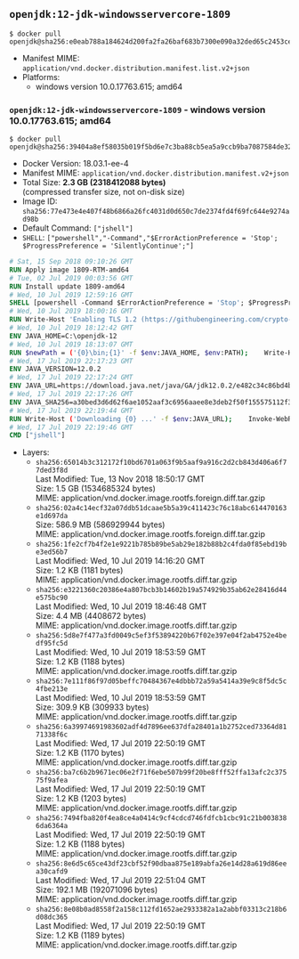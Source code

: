 ## `openjdk:12-jdk-windowsservercore-1809`

```console
$ docker pull openjdk@sha256:e0eab788a184624d200fa2fa26baf683b7300e090a32ded65c2453cefe316a0f
```

-	Manifest MIME: `application/vnd.docker.distribution.manifest.list.v2+json`
-	Platforms:
	-	windows version 10.0.17763.615; amd64

### `openjdk:12-jdk-windowsservercore-1809` - windows version 10.0.17763.615; amd64

```console
$ docker pull openjdk@sha256:39404a8ef58035b019f5bd6e7c3ba88cb5ea5a9ccb9ba7087584de327703118d
```

-	Docker Version: 18.03.1-ee-4
-	Manifest MIME: `application/vnd.docker.distribution.manifest.v2+json`
-	Total Size: **2.3 GB (2318412088 bytes)**  
	(compressed transfer size, not on-disk size)
-	Image ID: `sha256:77e473e4e407f48b6866a26fc4031d0d650c7de2374fd4f69fc644e9274ad98b`
-	Default Command: `["jshell"]`
-	`SHELL`: `["powershell","-Command","$ErrorActionPreference = 'Stop'; $ProgressPreference = 'SilentlyContinue';"]`

```dockerfile
# Sat, 15 Sep 2018 09:10:26 GMT
RUN Apply image 1809-RTM-amd64
# Tue, 02 Jul 2019 00:03:56 GMT
RUN Install update 1809-amd64
# Wed, 10 Jul 2019 12:59:16 GMT
SHELL [powershell -Command $ErrorActionPreference = 'Stop'; $ProgressPreference = 'SilentlyContinue';]
# Wed, 10 Jul 2019 18:00:16 GMT
RUN Write-Host 'Enabling TLS 1.2 (https://githubengineering.com/crypto-removal-notice/) ...'; 	$tls12RegBase = 'HKLM:\\SYSTEM\CurrentControlSet\Control\SecurityProviders\SCHANNEL\Protocols\TLS 1.2'; 	if (Test-Path $tls12RegBase) { throw ('"{0}" already exists!' -f $tls12RegBase) }; 	New-Item -Path ('{0}/Client' -f $tls12RegBase) -Force; 	New-Item -Path ('{0}/Server' -f $tls12RegBase) -Force; 	New-ItemProperty -Path ('{0}/Client' -f $tls12RegBase) -Name 'DisabledByDefault' -PropertyType DWORD -Value 0 -Force; 	New-ItemProperty -Path ('{0}/Client' -f $tls12RegBase) -Name 'Enabled' -PropertyType DWORD -Value 1 -Force; 	New-ItemProperty -Path ('{0}/Server' -f $tls12RegBase) -Name 'DisabledByDefault' -PropertyType DWORD -Value 0 -Force; 	New-ItemProperty -Path ('{0}/Server' -f $tls12RegBase) -Name 'Enabled' -PropertyType DWORD -Value 1 -Force
# Wed, 10 Jul 2019 18:12:42 GMT
ENV JAVA_HOME=C:\openjdk-12
# Wed, 10 Jul 2019 18:13:07 GMT
RUN $newPath = ('{0}\bin;{1}' -f $env:JAVA_HOME, $env:PATH); 	Write-Host ('Updating PATH: {0}' -f $newPath); 	setx /M PATH $newPath
# Wed, 17 Jul 2019 22:17:23 GMT
ENV JAVA_VERSION=12.0.2
# Wed, 17 Jul 2019 22:17:24 GMT
ENV JAVA_URL=https://download.java.net/java/GA/jdk12.0.2/e482c34c86bd4bf8b56c0b35558996b9/10/GPL/openjdk-12.0.2_windows-x64_bin.zip
# Wed, 17 Jul 2019 22:17:26 GMT
ENV JAVA_SHA256=a30bed3d6d62f6ae1052aaf3c6956aaee8e3deb2f50f155575112f3f29411fba
# Wed, 17 Jul 2019 22:19:44 GMT
RUN Write-Host ('Downloading {0} ...' -f $env:JAVA_URL); 	Invoke-WebRequest -Uri $env:JAVA_URL -OutFile 'openjdk.zip'; 	Write-Host ('Verifying sha256 ({0}) ...' -f $env:JAVA_SHA256); 	if ((Get-FileHash openjdk.zip -Algorithm sha256).Hash -ne $env:JAVA_SHA256) { 		Write-Host 'FAILED!'; 		exit 1; 	}; 		Write-Host 'Expanding ...'; 	New-Item -ItemType Directory -Path C:\temp | Out-Null; 	Expand-Archive openjdk.zip -DestinationPath C:\temp; 	Move-Item -Path C:\temp\* -Destination $env:JAVA_HOME; 	Remove-Item C:\temp; 		Write-Host 'Verifying install ...'; 	Write-Host '  java --version'; java --version; 	Write-Host '  javac --version'; javac --version; 		Write-Host 'Removing ...'; 	Remove-Item openjdk.zip -Force; 		Write-Host 'Complete.'
# Wed, 17 Jul 2019 22:19:46 GMT
CMD ["jshell"]
```

-	Layers:
	-	`sha256:65014b3c312172f10bd6701a063f9b5aaf9a916c2d2cb843d406a6f77ded3f8d`  
		Last Modified: Tue, 13 Nov 2018 18:50:17 GMT  
		Size: 1.5 GB (1534685324 bytes)  
		MIME: application/vnd.docker.image.rootfs.foreign.diff.tar.gzip
	-	`sha256:02a4c14ecf32a07ddb51dcaae5b5a39c411423c76c18abc614470163e1d697da`  
		Size: 586.9 MB (586929944 bytes)  
		MIME: application/vnd.docker.image.rootfs.foreign.diff.tar.gzip
	-	`sha256:1fe2cf7b4f2e1e9221b785b89be5ab29e182b88b2c4fda0f85ebd19be3ed56b7`  
		Last Modified: Wed, 10 Jul 2019 14:16:20 GMT  
		Size: 1.2 KB (1181 bytes)  
		MIME: application/vnd.docker.image.rootfs.diff.tar.gzip
	-	`sha256:e3221360c20386e4a807bcb3b14602b19a574929b35ab62e28416d44e575bc90`  
		Last Modified: Wed, 10 Jul 2019 18:46:48 GMT  
		Size: 4.4 MB (4408672 bytes)  
		MIME: application/vnd.docker.image.rootfs.diff.tar.gzip
	-	`sha256:5d8e7f477a3fd0049c5ef3f53894220b67f02e397e04f2ab4752e4bedf95fc5d`  
		Last Modified: Wed, 10 Jul 2019 18:53:59 GMT  
		Size: 1.2 KB (1188 bytes)  
		MIME: application/vnd.docker.image.rootfs.diff.tar.gzip
	-	`sha256:7e111f86f97d05beffc70484367e4dbbb72a59a5414a39e9c8f5dc5c4fbe213e`  
		Last Modified: Wed, 10 Jul 2019 18:53:59 GMT  
		Size: 309.9 KB (309933 bytes)  
		MIME: application/vnd.docker.image.rootfs.diff.tar.gzip
	-	`sha256:6a39974691983602adf4d7896ee637dfa28401a1b2752ced73364d8171338f6c`  
		Last Modified: Wed, 17 Jul 2019 22:50:19 GMT  
		Size: 1.2 KB (1170 bytes)  
		MIME: application/vnd.docker.image.rootfs.diff.tar.gzip
	-	`sha256:ba7c6b2b9671ec06e2f71f6ebe507b99f20be8fff52ffa13afc2c37575f9afea`  
		Last Modified: Wed, 17 Jul 2019 22:50:19 GMT  
		Size: 1.2 KB (1203 bytes)  
		MIME: application/vnd.docker.image.rootfs.diff.tar.gzip
	-	`sha256:7494fba820f4ea8ce4a0414c9cf4cdcd746fdfcb1cbc91c21b0038386da6364a`  
		Last Modified: Wed, 17 Jul 2019 22:50:19 GMT  
		Size: 1.2 KB (1188 bytes)  
		MIME: application/vnd.docker.image.rootfs.diff.tar.gzip
	-	`sha256:8e6d5c65ce43df23cbf52f90dbaa875e189abfa26e14d28a619d86eea30cafd9`  
		Last Modified: Wed, 17 Jul 2019 22:51:04 GMT  
		Size: 192.1 MB (192071096 bytes)  
		MIME: application/vnd.docker.image.rootfs.diff.tar.gzip
	-	`sha256:8e08b0ad8558f2a158c112fd1652ae2933382a1a2abbf03313c218b6d08dc365`  
		Last Modified: Wed, 17 Jul 2019 22:50:19 GMT  
		Size: 1.2 KB (1189 bytes)  
		MIME: application/vnd.docker.image.rootfs.diff.tar.gzip
